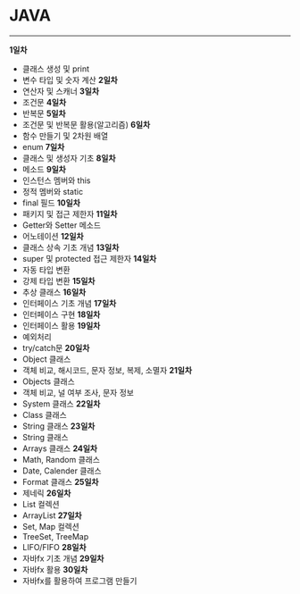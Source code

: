 # JAVA

----

**1일차** 
+ 클래스 생성 및 print
+ 변수 타입 및 숫자 계산
**2일차**
+ 연산자 및 스캐너
**3일차**
+ 조건문
**4일차**
+ 반복문
**5일차**
+ 조건문 및 반복문 활용(알고리즘)
**6일차**
+ 함수 만들기 및 2차원 배열
+ enum
**7일차**
+ 클래스 및 생성자 기초
**8일차**
+ 메소드
**9일차**
+ 인스턴스 멤버와 this
+ 정적 멤버와 static
+ final 필드
**10일차**
+ 패키지 및 접근 제한자
**11일차**
+ Getter와 Setter 메소드
+ 어노테이션
**12일차**
+ 클래스 상속 기초 개념
**13일차**
+ super 및 protected 접근 제한자
**14일차**
+ 자동 타입 변환
+ 강제 타입 변환
**15일차**
+ 추상 클래스
**16일차**
+ 인터페이스 기초 개념
**17일차**
+ 인터페이스 구현
**18일차**
+ 인터페이스 활용
**19일차**
+ 예외처리
+ try/catch문
**20일차**
+ Object 클래스
+ 객체 비교, 해시코드, 문자 정보, 복제, 소멸자
**21일차**
+ Objects 클래스
+ 객체 비교, 널 여부 조사, 문자 정보
+ System 클래스
**22일차**
+ Class 클래스
+ String 클래스
**23일차**
+ String 클래스
+ Arrays 클래스
**24일차**
+ Math, Random 클래스
+ Date, Calender 클래스
+ Format 클래스
**25일차**
+ 제네릭
**26일차**
+ List 컬렉션
+ ArrayList
**27일차**
+ Set, Map 컬렉션
+ TreeSet, TreeMap
+ LIFO/FIFO
**28일차**
+ 자바fx 기초 개념
**29일차**
+ 자바fx 활용
**30일차**
+ 자바fx를 활용하여 프로그램 만들기

